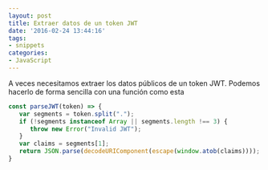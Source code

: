 ```yaml
---
layout: post
title: Extraer datos de un token JWT
date: '2016-02-24 13:44:16'
tags:
- snippets
categories:
- JavaScript
---
```


A veces necesitamos extraer los datos públicos de un token JWT. Podemos hacerlo de forma sencilla con una función como esta

```javascript
const parseJWT(token) => {
   var segments = token.split(".");
   if (!segments instanceof Array || segments.length !== 3) {
      throw new Error("Invalid JWT");
   }
   var claims = segments[1];
   return JSON.parse(decodeURIComponent(escape(window.atob(claims))));
}
```